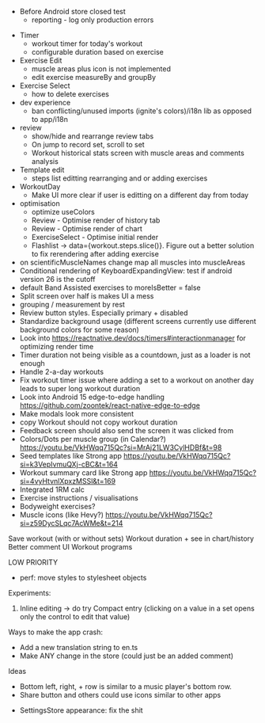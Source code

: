 - Before Android store closed test
  - reporting - log only production errors

* Timer
  - workout timer for today's workout
  - configurable duration based on exercise
* Exercise Edit
  - muscle areas plus icon is not implemented
  - edit exercise measureBy and groupBy
* Exercise Select
  - how to delete exercises
* dev experience
  - ban conflicting/unused imports (ignite's colors)/i18n lib as opposed to app/i18n
* review
  - show/hide and rearrange review tabs
  - On jump to record set, scroll to set
  - Workout historical stats screen with muscle areas and comments analysis
* Template edit
  - steps list editting rearranging and or adding exercises
* WorkoutDay
  - Make UI more clear if user is editting on a different day from today
* optimisation
  - optimize useColors
  - Review - Optimise render of history tab
  - Review - Optimise render of chart
  - ExerciseSelect - Optimise initial render
  - Flashlist -> data={workout.steps.slice()}. Figure out a better solution to fix rerendering after adding exercise
* on scientificMuscleNames change map all muscles into muscleAreas
* Conditional rendering of KeyboardExpandingView: test if android version 26 is the cutoff
* default Band Assisted exercises to moreIsBetter = false
* Split screen over half is makes UI a mess
* grouping / measurement by rest
* Review button styles. Especially primary + disabled
* Standardize background usage (different screens currently use different background colors for some reason)
* Look into https://reactnative.dev/docs/timers#interactionmanager for optimizing render time
* Timer duration not being visible as a countdown, just as a loader is not enough
* Handle 2-a-day workouts
* Fix workout timer issue where adding a set to a workout on another day leads to super long workout duration
* Look into Android 15 edge-to-edge handling https://github.com/zoontek/react-native-edge-to-edge
* Make modals look more consistent
* copy Workout should not copy workout duration
* Feedback screen should also send the screen it was clicked from
* Colors/Dots per muscle group (in Calendar?) https://youtu.be/VkHWqq715Qc?si=MrAj21LW3CylHDBf&t=98
* Seed templates like Strong app https://youtu.be/VkHWqq715Qc?si=k3VepIvmuQXj-cBC&t=164
* Workout summary card like Strong app https://youtu.be/VkHWqq715Qc?si=4vyHtvnlXpxzMSSl&t=169
* Integrated 1RM calc
* Exercise instructions / visualisations
* Bodyweight exercises?
* Muscle icons (like Hevy?) https://youtu.be/VkHWqq715Qc?si=z59DycSLqc7AcWMe&t=214

Save workout (with or without sets)
Workout duration + see in chart/history
Better comment UI
Workout programs

LOW PRIORITY

- perf: move styles to stylesheet objects

Experiments:

1. Inline editing -> do try
   Compact entry (clicking on a value in a set opens only the control to edit that value)

Ways to make the app crash:

- Add a new translation string to en.ts
- Make ANY change in the store (could just be an added comment)

Ideas

- Bottom left, right, + row is similar to a music player's bottom row.
- Share button and others could use icons similar to other apps


* SettingsStore appearance: fix the shit
